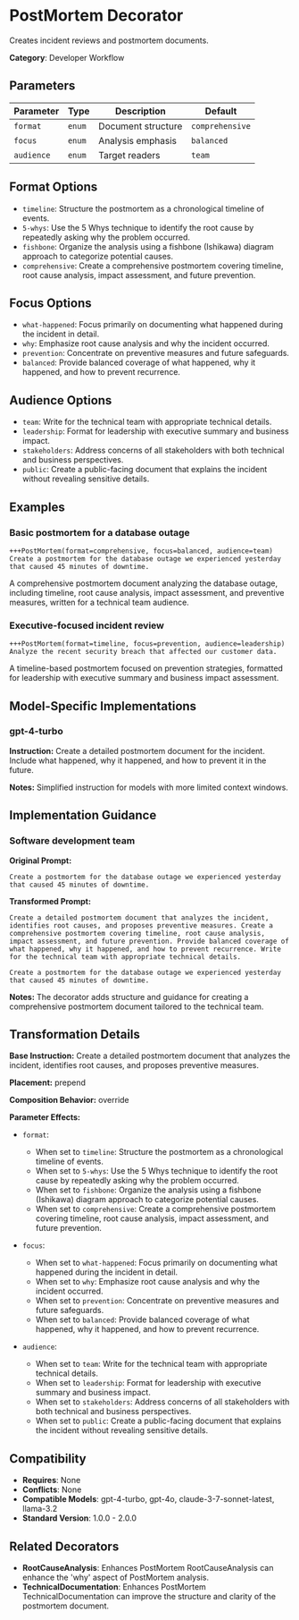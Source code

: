 # PostMortem Decorator

Creates incident reviews and postmortem documents.

**Category**: Developer Workflow

## Parameters

| Parameter | Type | Description | Default |
|-----------|------|-------------|--------|
| `format` | `enum` | Document structure | `comprehensive` |
| `focus` | `enum` | Analysis emphasis | `balanced` |
| `audience` | `enum` | Target readers | `team` |

## Format Options

- `timeline`: Structure the postmortem as a chronological timeline of events.
- `5-whys`: Use the 5 Whys technique to identify the root cause by repeatedly asking why the problem occurred.
- `fishbone`: Organize the analysis using a fishbone (Ishikawa) diagram approach to categorize potential causes.
- `comprehensive`: Create a comprehensive postmortem covering timeline, root cause analysis, impact assessment, and future prevention.

## Focus Options

- `what-happened`: Focus primarily on documenting what happened during the incident in detail.
- `why`: Emphasize root cause analysis and why the incident occurred.
- `prevention`: Concentrate on preventive measures and future safeguards.
- `balanced`: Provide balanced coverage of what happened, why it happened, and how to prevent recurrence.

## Audience Options

- `team`: Write for the technical team with appropriate technical details.
- `leadership`: Format for leadership with executive summary and business impact.
- `stakeholders`: Address concerns of all stakeholders with both technical and business perspectives.
- `public`: Create a public-facing document that explains the incident without revealing sensitive details.

## Examples

### Basic postmortem for a database outage

```
+++PostMortem(format=comprehensive, focus=balanced, audience=team)
Create a postmortem for the database outage we experienced yesterday that caused 45 minutes of downtime.
```

A comprehensive postmortem document analyzing the database outage, including timeline, root cause analysis, impact assessment, and preventive measures, written for a technical team audience.

### Executive-focused incident review

```
+++PostMortem(format=timeline, focus=prevention, audience=leadership)
Analyze the recent security breach that affected our customer data.
```

A timeline-based postmortem focused on prevention strategies, formatted for leadership with executive summary and business impact assessment.

## Model-Specific Implementations

### gpt-4-turbo

**Instruction:** Create a detailed postmortem document for the incident. Include what happened, why it happened, and how to prevent it in the future.

**Notes:** Simplified instruction for models with more limited context windows.


## Implementation Guidance

### Software development team

**Original Prompt:**
```
Create a postmortem for the database outage we experienced yesterday that caused 45 minutes of downtime.
```

**Transformed Prompt:**
```
Create a detailed postmortem document that analyzes the incident, identifies root causes, and proposes preventive measures. Create a comprehensive postmortem covering timeline, root cause analysis, impact assessment, and future prevention. Provide balanced coverage of what happened, why it happened, and how to prevent recurrence. Write for the technical team with appropriate technical details.

Create a postmortem for the database outage we experienced yesterday that caused 45 minutes of downtime.
```

**Notes:** The decorator adds structure and guidance for creating a comprehensive postmortem document tailored to the technical team.

## Transformation Details

**Base Instruction:** Create a detailed postmortem document that analyzes the incident, identifies root causes, and proposes preventive measures.

**Placement:** prepend

**Composition Behavior:** override

**Parameter Effects:**

- `format`:
  - When set to `timeline`: Structure the postmortem as a chronological timeline of events.
  - When set to `5-whys`: Use the 5 Whys technique to identify the root cause by repeatedly asking why the problem occurred.
  - When set to `fishbone`: Organize the analysis using a fishbone (Ishikawa) diagram approach to categorize potential causes.
  - When set to `comprehensive`: Create a comprehensive postmortem covering timeline, root cause analysis, impact assessment, and future prevention.

- `focus`:
  - When set to `what-happened`: Focus primarily on documenting what happened during the incident in detail.
  - When set to `why`: Emphasize root cause analysis and why the incident occurred.
  - When set to `prevention`: Concentrate on preventive measures and future safeguards.
  - When set to `balanced`: Provide balanced coverage of what happened, why it happened, and how to prevent recurrence.

- `audience`:
  - When set to `team`: Write for the technical team with appropriate technical details.
  - When set to `leadership`: Format for leadership with executive summary and business impact.
  - When set to `stakeholders`: Address concerns of all stakeholders with both technical and business perspectives.
  - When set to `public`: Create a public-facing document that explains the incident without revealing sensitive details.

## Compatibility

- **Requires**: None
- **Conflicts**: None
- **Compatible Models**: gpt-4-turbo, gpt-4o, claude-3-7-sonnet-latest, llama-3.2
- **Standard Version**: 1.0.0 - 2.0.0

## Related Decorators

- **RootCauseAnalysis**: Enhances PostMortem RootCauseAnalysis can enhance the 'why' aspect of PostMortem analysis.
- **TechnicalDocumentation**: Enhances PostMortem TechnicalDocumentation can improve the structure and clarity of the postmortem document.
